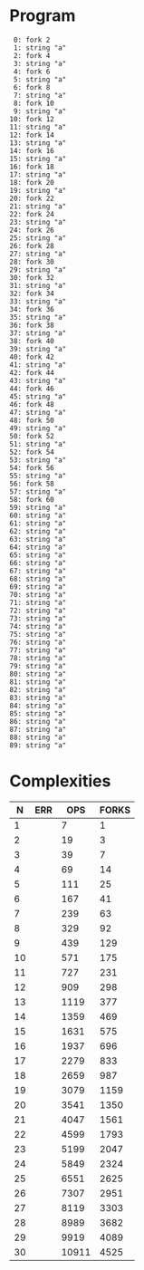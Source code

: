 # Program

```
 0: fork 2
 1: string "a"
 2: fork 4
 3: string "a"
 4: fork 6
 5: string "a"
 6: fork 8
 7: string "a"
 8: fork 10
 9: string "a"
10: fork 12
11: string "a"
12: fork 14
13: string "a"
14: fork 16
15: string "a"
16: fork 18
17: string "a"
18: fork 20
19: string "a"
20: fork 22
21: string "a"
22: fork 24
23: string "a"
24: fork 26
25: string "a"
26: fork 28
27: string "a"
28: fork 30
29: string "a"
30: fork 32
31: string "a"
32: fork 34
33: string "a"
34: fork 36
35: string "a"
36: fork 38
37: string "a"
38: fork 40
39: string "a"
40: fork 42
41: string "a"
42: fork 44
43: string "a"
44: fork 46
45: string "a"
46: fork 48
47: string "a"
48: fork 50
49: string "a"
50: fork 52
51: string "a"
52: fork 54
53: string "a"
54: fork 56
55: string "a"
56: fork 58
57: string "a"
58: fork 60
59: string "a"
60: string "a"
61: string "a"
62: string "a"
63: string "a"
64: string "a"
65: string "a"
66: string "a"
67: string "a"
68: string "a"
69: string "a"
70: string "a"
71: string "a"
72: string "a"
73: string "a"
74: string "a"
75: string "a"
76: string "a"
77: string "a"
78: string "a"
79: string "a"
80: string "a"
81: string "a"
82: string "a"
83: string "a"
84: string "a"
85: string "a"
86: string "a"
87: string "a"
88: string "a"
89: string "a"
```

# Complexities

| N  |  ERR  |  OPS  | FORKS |
|----|-------|-------|-------|
|  1 | <nil> |     7 |     1 |
|  2 | <nil> |    19 |     3 |
|  3 | <nil> |    39 |     7 |
|  4 | <nil> |    69 |    14 |
|  5 | <nil> |   111 |    25 |
|  6 | <nil> |   167 |    41 |
|  7 | <nil> |   239 |    63 |
|  8 | <nil> |   329 |    92 |
|  9 | <nil> |   439 |   129 |
| 10 | <nil> |   571 |   175 |
| 11 | <nil> |   727 |   231 |
| 12 | <nil> |   909 |   298 |
| 13 | <nil> |  1119 |   377 |
| 14 | <nil> |  1359 |   469 |
| 15 | <nil> |  1631 |   575 |
| 16 | <nil> |  1937 |   696 |
| 17 | <nil> |  2279 |   833 |
| 18 | <nil> |  2659 |   987 |
| 19 | <nil> |  3079 |  1159 |
| 20 | <nil> |  3541 |  1350 |
| 21 | <nil> |  4047 |  1561 |
| 22 | <nil> |  4599 |  1793 |
| 23 | <nil> |  5199 |  2047 |
| 24 | <nil> |  5849 |  2324 |
| 25 | <nil> |  6551 |  2625 |
| 26 | <nil> |  7307 |  2951 |
| 27 | <nil> |  8119 |  3303 |
| 28 | <nil> |  8989 |  3682 |
| 29 | <nil> |  9919 |  4089 |
| 30 | <nil> | 10911 |  4525 |

